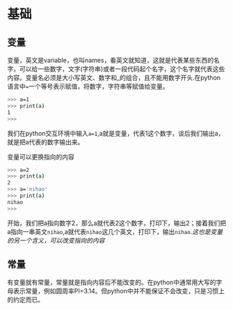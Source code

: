# 基础

## 变量

变量，英文是variable，也叫names，看英文就知道，这就是代表某些东西的名字，可以给一些数字，文字(字符串)或者一段代码起个名字，这个名字就代表这些内容。变量名必须是大小写英文、数字和_的组合，且不能用数字开头.在python语言中`=`一个等号表示赋值，将数字，字符串等赋值给变量。  

```bash
>>> a=1
>>> print(a)
1
>>>
```  

我们在python交互环境中输入`a=1`,a就是变量，代表1这个数字，谈后我们输出a，就是把a代表的数字输出来。

变量可以更换指向的内容  

```bash
>>> a=2
>>> print(a)
2
>>> a='nihao'
>>> print(a)
nihao
>>>
```  

开始，我们把a指向数字2，那么a就代表2这个数字，打印下，输出2；接着我们把a指向一串英文`nihao`,a就代表`nihao`这几个英文，打印下，输出`nihao`.*这也是变量的另一个含义，可以改变指向的内容*  

## 常量

有变量就有常量，常量就是指向内容后不能改变的。在python中通常用大写的字母表示常量，例如圆周率PI=3.14。但python中并不能保证不会改变，只是习惯上的约定而已。